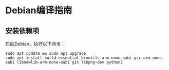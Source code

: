 # Debian编译指南

## 安装依赖项

启动Debian，执行以下命令：
```console
sudo apt update && sudo apt upgrade
sudo apt install build-essential binutils-arm-none-eabi gcc-arm-none-eabi libnewlib-arm-none-eabi git libpng-dev python3
```
